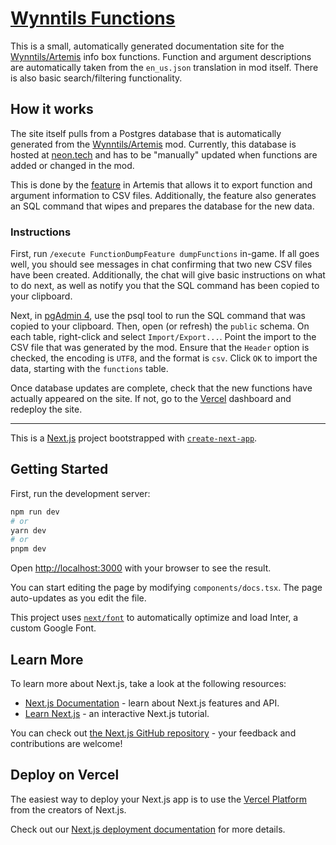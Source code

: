 # [Wynntils Functions](https://wynntils-functions.donkeyblaster.tk/)

This is a small, automatically generated documentation site for the [Wynntils/Artemis](https://github.com/Wynntils/Artemis/) info box functions.
Function and argument descriptions are automatically taken from the `en_us.json` translation in mod itself.
There is also basic search/filtering functionality.

## How it works

The site itself pulls from a Postgres database that is automatically generated from the [Wynntils/Artemis](https://github.com/Wynntils/Artemis/) mod.
Currently, this database is hosted at [neon.tech](https://neon.tech) and has to be "manually" updated when functions are added or changed in the mod.

This is done by the [feature](https://github.com/Wynntils/Artemis/pull/1887) in Artemis that allows it to export function and argument information to CSV files.
Additionally, the feature also generates an SQL command that wipes and prepares the database for the new data.

### Instructions

First, run `/execute FunctionDumpFeature dumpFunctions` in-game.
If all goes well, you should see messages in chat confirming that two new CSV files have been created.
Additionally, the chat will give basic instructions on what to do next, as well as notify you that the SQL command has been copied to your clipboard.

Next, in [pgAdmin 4](https://www.pgadmin.org/download/), use the psql tool to run the SQL command that was copied to your clipboard.
Then, open (or refresh) the `public` schema. On each table, right-click and select `Import/Export...`.
Point the import to the CSV file that was generated by the mod. 
Ensure that the `Header` option is checked, the encoding is `UTF8`, and the format is `csv`.
Click `OK` to import the data, starting with the `functions` table.

Once database updates are complete, check that the new functions have actually appeared on the site.
If not, go to the [Vercel](https://vercel.com/dashboard) dashboard and redeploy the site.

-----------------

This is a [Next.js](https://nextjs.org/) project bootstrapped with [`create-next-app`](https://github.com/vercel/next.js/tree/canary/packages/create-next-app).

## Getting Started

First, run the development server:

```bash
npm run dev
# or
yarn dev
# or
pnpm dev
```

Open [http://localhost:3000](http://localhost:3000) with your browser to see the result.

You can start editing the page by modifying `components/docs.tsx`. The page auto-updates as you edit the file.

This project uses [`next/font`](https://nextjs.org/docs/basic-features/font-optimization) to automatically optimize and load Inter, a custom Google Font.

## Learn More

To learn more about Next.js, take a look at the following resources:

- [Next.js Documentation](https://nextjs.org/docs) - learn about Next.js features and API.
- [Learn Next.js](https://nextjs.org/learn) - an interactive Next.js tutorial.

You can check out [the Next.js GitHub repository](https://github.com/vercel/next.js/) - your feedback and contributions are welcome!

## Deploy on Vercel

The easiest way to deploy your Next.js app is to use the [Vercel Platform](https://vercel.com/new?utm_medium=default-template&filter=next.js&utm_source=create-next-app&utm_campaign=create-next-app-readme) from the creators of Next.js.

Check out our [Next.js deployment documentation](https://nextjs.org/docs/deployment) for more details.
